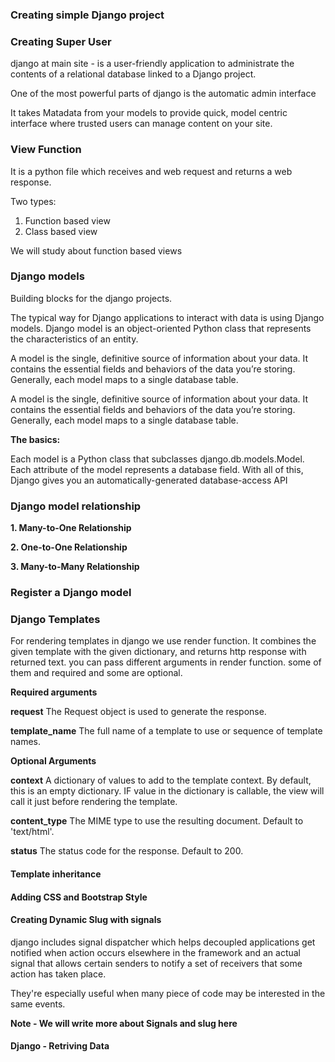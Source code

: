 ### Creating simple Django project




### Creating Super User

django at main site - is a user-friendly application to administrate the contents of a relational database
linked to a Django project.

One of the most powerful parts of django is the automatic admin interface

It takes Matadata from your models to provide quick, model centric interface where trusted users can manage content 
on your site.



### View Function

It is a python file which receives and web request and returns a web response.

Two types: 
1. Function based view
2. Class based view

We will study about function based views

### Django models

Building blocks for the django projects.

The typical way for Django applications to interact with data is using Django models. Django model
is an object-oriented Python class that represents the characteristics of an entity.

A model is the single, definitive source of information about your data. 
It contains the essential fields and behaviors of the data you’re storing. 
Generally, each model maps to a single database table.

A model is the single, definitive source of information about your data. 
It contains the essential fields and behaviors of the data you’re storing. Generally, each model maps to a single database table.

**The basics:**

Each model is a Python class that subclasses django.db.models.Model.
Each attribute of the model represents a database field.
With all of this, Django gives you an automatically-generated database-access API


### Django model relationship

**1. Many-to-One Relationship**

**2. One-to-One Relationship**

**3. Many-to-Many Relationship**


### Register a Django model

### Django Templates
For rendering templates in django we use render function. It combines the given template with the 
given dictionary, and returns http response with returned text. you can pass different arguments in render function.
some of them and required and some are optional.

**Required arguments**

**request** The Request object is used to generate the response.

**template_name** The full name of a template to use or sequence of template names.

**Optional Arguments**

**context** A dictionary of values to add to the template context. By default, this is an empty dictionary. 
IF value in the dictionary is callable, the view will call it just before rendering the template.

**content_type** The MIME type to use the resulting document. Default to 'text/html'.

**status** The status code for the response. Default to 200.

#### Template inheritance

#### Adding CSS and Bootstrap Style

#### Creating Dynamic Slug with signals

django includes signal dispatcher which helps decoupled applications get notified when action occurs elsewhere in the framework
and an actual signal that allows certain senders to notify a set of receivers
that some action has taken place.

They're especially useful when many piece of code may be interested in the same events.


**Note - We will write more about Signals and slug here**


#### Django - Retriving Data




